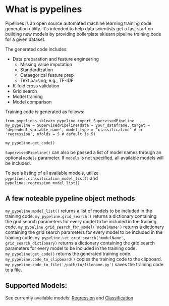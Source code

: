 # What is pypelines
Pipelines is an open source automated machine learning training code generation utility.  It's intended to help data scientists get a fast start on building new models by providing boilerplate sklearn pipeline training code for a given dataset.

The generated code includes:
- Data preparation and feature engineering
	- Missing value imputation
	- Standardization
	- Cataegorical feature prep
	- Text parsing; e.g., TF-IDF
- K-fold cross validation
- Grid search
- Model training
- Model comparison

Training code is generated as follows:
```
from pypelines.sklearn_pypeline import SupervisedPipeline
my_pypeline = SupervisedPipeline(data = your_dataframe, target = 'dependent_variable_name', model_type = 'classification' # or 'regression', nfolds = 5 # default is 5)

my_pypeline.get_code()
```

`SupervisedPipeline()` can also be passed a list of model names through an optional `models` parameter.  If `models` is not specified, all available models will be included.

To see a listing of all available models, utilize `pypelines.classification_model_list()` and `pypelines.regression_model_list()`

## A few noteable pypeline object methods
`my_pypeline.model_list()` returns a list of models to be included in the training code.
`my_pypeline.grid_search()` returns a dictionary containing the grid search parameters for every model to be included in the training code.
`my_pypeline.grid_search_for_model('modelName')` returns a dictionary containing the grid search parameters for every model to be included in the training code.
`my_pypeline.set_grid_search('modelName', grid_search_dictionary)` returns a dictionary containing the grid search parameters for every model to be included in the training code.
`my_pypeline.get_code()` returns the generated training code.
`my_pypeline.code_to_clipboard()` copies the training code to the clipboard.
`my_pypeline.code_to_file('/path/to/filename.py')` saves the training code to a file.

## Supported Models:
See currently available models: [Regression](https://github.com/Zerve-AI/pypelines/blob/master/pypelines/sklearn/regression/) and [Classification](https://github.com/Zerve-AI/pypelines/blob/master/pypelines/sklearn/classification/)

